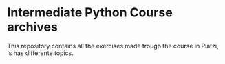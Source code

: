 # Intermediate Python Course archives

This repository contains all the exercises made trough the course in Platzi, is has differente topics.  